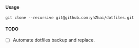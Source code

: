 #### Usage

`git clone --recursive git@github.com:yhZhai/dotfiles.git`

#### TODO

- [ ] Automate dotfiles backup and replace.